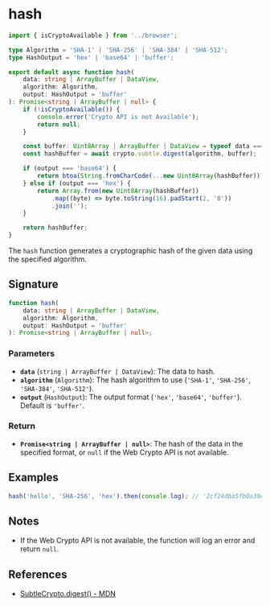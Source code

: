 # hash

```typescript
import { isCryptoAvailable } from '../browser';

type Algorithm = 'SHA-1' | 'SHA-256' | 'SHA-384' | 'SHA-512';
type HashOutput = 'hex' | 'base64' | 'buffer';

export default async function hash(
	data: string | ArrayBuffer | DataView,
	algorithm: Algorithm,
	output: HashOutput = 'buffer'
): Promise<string | ArrayBuffer | null> {
	if (!isCryptoAvailable()) {
		console.error('Crypto API is not Available');
		return null;
	}

	const buffer: Uint8Array | ArrayBuffer | DataView = typeof data === 'string' ? new TextEncoder().encode(data) : data;
	const hashBuffer = await crypto.subtle.digest(algorithm, buffer);

	if (output === 'base64') {
		return btoa(String.fromCharCode(...new Uint8Array(hashBuffer)));
	} else if (output === 'hex') {
		return Array.from(new Uint8Array(hashBuffer))
			.map((byte) => byte.toString(16).padStart(2, '0'))
			.join('');
	}

	return hashBuffer;
}
```

The `hash` function generates a cryptographic hash of the given data using the specified algorithm.

## Signature

```typescript
function hash(
	data: string | ArrayBuffer | DataView,
	algorithm: Algorithm,
	output: HashOutput = 'buffer'
): Promise<string | ArrayBuffer | null>;
```

### Parameters

- **`data`** (`string | ArrayBuffer | DataView`): The data to hash.
- **`algorithm`** (`Algorithm`): The hash algorithm to use (`'SHA-1'`, `'SHA-256'`, `'SHA-384'`, `'SHA-512'`).
- **`output`** (`HashOutput`): The output format (`'hex'`, `'base64'`, `'buffer'`). Default is `'buffer'`.

### Return

- **`Promise<string | ArrayBuffer | null>`**: The hash of the data in the specified format, or `null` if the Web Crypto API is not available.

## Examples

```typescript
hash('hello', 'SHA-256', 'hex').then(console.log); // '2cf24dba5fb0a30e26e83b2ac5b9e29e1b161e5c1fa7425e73043362938b9824'
```

## Notes

- If the Web Crypto API is not available, the function will log an error and return `null`.

## References

- [SubtleCrypto.digest() - MDN](https://developer.mozilla.org/en-US/docs/Web/API/SubtleCrypto/digest)
